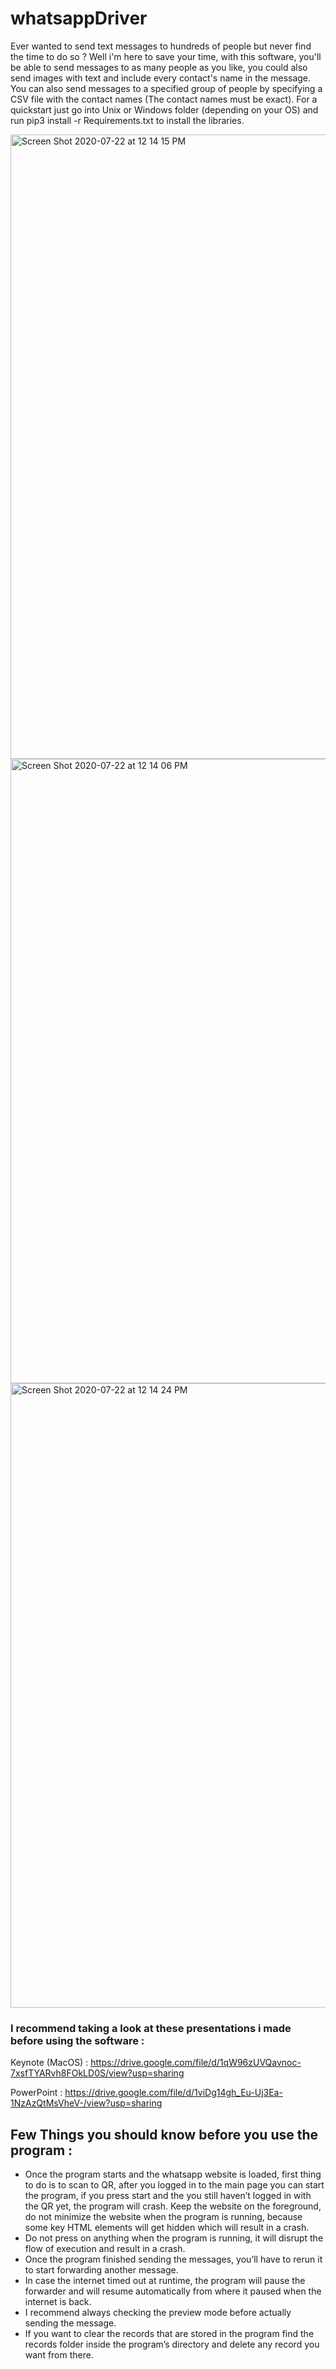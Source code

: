 # whatsappDriver



Ever wanted to send text messages to hundreds of people but never find the time to do so ? Well i'm here to save your time, with this software, you'll be able to send messages to as many people as you like, you could also send images with text and include every contact's name in the message. You can also send messages to a specified group of people by specifying a CSV file with the contact names (The contact names must be exact). For a quickstart just go into Unix or Windows folder (depending on your OS) and run pip3 install -r Requirements.txt to install the libraries.

<img width="999" alt="Screen Shot 2020-07-22 at 12 14 15 PM" src="https://user-images.githubusercontent.com/33400226/88164827-f7619080-cc14-11ea-9f72-4a504cf38d73.png">

<img width="999" alt="Screen Shot 2020-07-22 at 12 14 06 PM" src="https://user-images.githubusercontent.com/33400226/88164828-f892bd80-cc14-11ea-98c3-a9b45e15c010.png">

<img width="999" alt="Screen Shot 2020-07-22 at 12 14 24 PM" src="https://user-images.githubusercontent.com/33400226/88164819-f3ce0980-cc14-11ea-8955-2f97e65e0150.png">

### I recommend taking a look at these presentations i made before using the software : 

Keynote (MacOS) : https://drive.google.com/file/d/1qW96zUVQavnoc-7xsfTYARvh8FOkLD0S/view?usp=sharing

PowerPoint : https://drive.google.com/file/d/1viDg14gh_Eu-Uj3Ea-1NzAzQtMsVheV-/view?usp=sharing

## Few Things you should know before you use the program :

- Once the program starts and the whatsapp website is loaded, first thing to do is to scan to QR, after you logged in to the main page you can start the program, if you press start and the you still haven’t logged in with the QR yet, the program will crash.
Keep the website on the foreground, do not minimize the website when the program is running, because some key HTML elements will get hidden which will result in a crash.
- Do not press on anything when the program is running, it will disrupt the flow of execution and result in a crash.
- Once the program finished sending the messages, you’ll have to rerun it to start forwarding another message.
- In case the internet timed out at runtime, the program will pause the forwarder and will resume automatically from where it paused when the internet is back.
- I recommend always checking the preview mode before actually sending the message.
- If you want to clear the records that are stored in the program find the records folder inside the program’s directory and delete any record you want from there.
